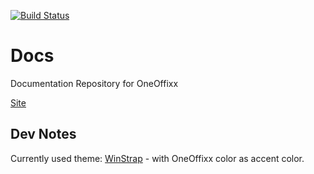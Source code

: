 [![Build Status](https://travis-ci.org/Sevitec/oneoffixx-docs.svg?branch=gh-pages)](https://travis-ci.org/Sevitec/oneoffixx-docs)

# Docs
Documentation Repository for OneOffixx

[Site](http://docs.oneoffixx.com)

## Dev Notes

Currently used theme: [WinStrap](https://github.com/winjs/winstrap) - with OneOffixx color as accent color.
